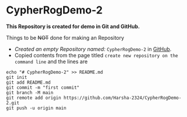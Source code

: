 # CypherRogDemo-2

**This Repository is created for demo in Git and GitHub.**

Things to be ~~NOT~~ done for making an Repository
+ *Created an empty Repository named:* `CypherRogDemo-2` in [GitHub](https://github.com/new).
+ Copied contents from the page titled `create new repository on the command line` and the lines are
```
echo "# CypherRogDemo-2" >> README.md
git init
git add README.md
git commit -m "first commit"
git branch -M main
git remote add origin https://github.com/Harsha-2324/CypherRogDemo-2.git
git push -u origin main
```